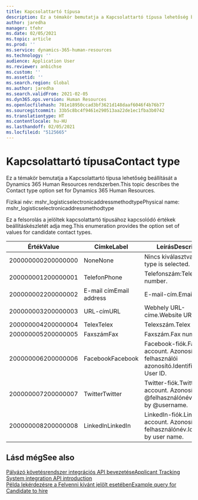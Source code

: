 ```yaml
---
title: Kapcsolattartó típusa
description: Ez a témakör bemutatja a Kapcsolattartó típusa lehetőség beállítását a Dynamics 365 Human Resources rendszerben.
author: jaredha
manager: tfehr
ms.date: 02/05/2021
ms.topic: article
ms.prod: ''
ms.service: dynamics-365-human-resources
ms.technology: ''
audience: Application User
ms.reviewer: anbichse
ms.custom: ''
ms.assetid: ''
ms.search.region: Global
ms.author: jaredha
ms.search.validFrom: 2021-02-05
ms.dyn365.ops.version: Human Resources
ms.openlocfilehash: 701e18950ccad3bf3621d148daaf6046f4b76b77
ms.sourcegitcommit: 33b5c8bc4f9461e290513aa22de1ec1fba3b0742
ms.translationtype: HT
ms.contentlocale: hu-HU
ms.lasthandoff: 02/05/2021
ms.locfileid: "5125665"
---
```

# <a name="contact-type"></a><span data-ttu-id="9ac6c-103">Kapcsolattartó típusa</span><span class="sxs-lookup"><span data-stu-id="9ac6c-103">Contact type</span></span>

<span data-ttu-id="9ac6c-104">Ez a témakör bemutatja a Kapcsolattartó típusa lehetőség beállítását a Dynamics 365 Human Resources rendszerben.</span><span class="sxs-lookup"><span data-stu-id="9ac6c-104">This topic describes the Contact type option set for Dynamics 365 Human Resources.</span></span>

<span data-ttu-id="9ac6c-105">Fizikai név: mshr_logisticselectronicaddressmethodtype</span><span class="sxs-lookup"><span data-stu-id="9ac6c-105">Physical name: mshr_logisticselectronicaddressmethodtype</span></span>

<span data-ttu-id="9ac6c-106">Ez a felsorolás a jelöltek kapcsolattartó típusához kapcsolódó értékek beállításkészletét adja meg.</span><span class="sxs-lookup"><span data-stu-id="9ac6c-106">This enumeration provides the option set of values for candidate contact types.</span></span> 

| <span data-ttu-id="9ac6c-107">Érték</span><span class="sxs-lookup"><span data-stu-id="9ac6c-107">Value</span></span> | <span data-ttu-id="9ac6c-108">Címke</span><span class="sxs-lookup"><span data-stu-id="9ac6c-108">Label</span></span> | <span data-ttu-id="9ac6c-109">Leírás</span><span class="sxs-lookup"><span data-stu-id="9ac6c-109">Description</span></span> |
| --- | --- | --- |
| <span data-ttu-id="9ac6c-110">200000000</span><span class="sxs-lookup"><span data-stu-id="9ac6c-110">200000000</span></span> | <span data-ttu-id="9ac6c-111">None</span><span class="sxs-lookup"><span data-stu-id="9ac6c-111">None</span></span> | <span data-ttu-id="9ac6c-112">Nincs kiválasztva típus.</span><span class="sxs-lookup"><span data-stu-id="9ac6c-112">No type is selected.</span></span> |
| <span data-ttu-id="9ac6c-113">200000001</span><span class="sxs-lookup"><span data-stu-id="9ac6c-113">200000001</span></span> | <span data-ttu-id="9ac6c-114">Telefon</span><span class="sxs-lookup"><span data-stu-id="9ac6c-114">Phone</span></span> | <span data-ttu-id="9ac6c-115">Telefonszám:</span><span class="sxs-lookup"><span data-stu-id="9ac6c-115">Telephone number.</span></span> |
| <span data-ttu-id="9ac6c-116">200000002</span><span class="sxs-lookup"><span data-stu-id="9ac6c-116">200000002</span></span> | <span data-ttu-id="9ac6c-117">E-mail cím</span><span class="sxs-lookup"><span data-stu-id="9ac6c-117">Email address</span></span> | <span data-ttu-id="9ac6c-118">E-mail-cím.</span><span class="sxs-lookup"><span data-stu-id="9ac6c-118">Email address.</span></span> |
| <span data-ttu-id="9ac6c-119">200000003</span><span class="sxs-lookup"><span data-stu-id="9ac6c-119">200000003</span></span> | <span data-ttu-id="9ac6c-120">URL-cím</span><span class="sxs-lookup"><span data-stu-id="9ac6c-120">URL</span></span> | <span data-ttu-id="9ac6c-121">Webhely URL-címe.</span><span class="sxs-lookup"><span data-stu-id="9ac6c-121">Website URL.</span></span> |
| <span data-ttu-id="9ac6c-122">200000004</span><span class="sxs-lookup"><span data-stu-id="9ac6c-122">200000004</span></span> | <span data-ttu-id="9ac6c-123">Telex</span><span class="sxs-lookup"><span data-stu-id="9ac6c-123">Telex</span></span> | <span data-ttu-id="9ac6c-124">Telexszám.</span><span class="sxs-lookup"><span data-stu-id="9ac6c-124">Telex number.</span></span> |
| <span data-ttu-id="9ac6c-125">200000005</span><span class="sxs-lookup"><span data-stu-id="9ac6c-125">200000005</span></span> | <span data-ttu-id="9ac6c-126">Faxszám</span><span class="sxs-lookup"><span data-stu-id="9ac6c-126">Fax</span></span> | <span data-ttu-id="9ac6c-127">Faxszám.</span><span class="sxs-lookup"><span data-stu-id="9ac6c-127">Fax number.</span></span> |
| <span data-ttu-id="9ac6c-128">200000006</span><span class="sxs-lookup"><span data-stu-id="9ac6c-128">200000006</span></span> | <span data-ttu-id="9ac6c-129">Facebook</span><span class="sxs-lookup"><span data-stu-id="9ac6c-129">Facebook</span></span> | <span data-ttu-id="9ac6c-130">Facebook-fiók.</span><span class="sxs-lookup"><span data-stu-id="9ac6c-130">Facebook account.</span></span> <span data-ttu-id="9ac6c-131">Azonosító: felhasználói azonosító.</span><span class="sxs-lookup"><span data-stu-id="9ac6c-131">Identified by User ID.</span></span> |
| <span data-ttu-id="9ac6c-132">200000007</span><span class="sxs-lookup"><span data-stu-id="9ac6c-132">200000007</span></span> | <span data-ttu-id="9ac6c-133">Twitter</span><span class="sxs-lookup"><span data-stu-id="9ac6c-133">Twitter</span></span> | <span data-ttu-id="9ac6c-134">Twitter-fiók.</span><span class="sxs-lookup"><span data-stu-id="9ac6c-134">Twitter account.</span></span> <span data-ttu-id="9ac6c-135">Azonosító: @felhasználónév.</span><span class="sxs-lookup"><span data-stu-id="9ac6c-135">Identified by @username.</span></span> |
| <span data-ttu-id="9ac6c-136">200000008</span><span class="sxs-lookup"><span data-stu-id="9ac6c-136">200000008</span></span> | <span data-ttu-id="9ac6c-137">LinkedIn</span><span class="sxs-lookup"><span data-stu-id="9ac6c-137">LinkedIn</span></span> | <span data-ttu-id="9ac6c-138">LinkedIn-fiók.</span><span class="sxs-lookup"><span data-stu-id="9ac6c-138">LinkedIn account.</span></span> <span data-ttu-id="9ac6c-139">Azonosító: felhasználónév.</span><span class="sxs-lookup"><span data-stu-id="9ac6c-139">Identified by user name.</span></span> |

## <a name="see-also"></a><span data-ttu-id="9ac6c-140">Lásd még</span><span class="sxs-lookup"><span data-stu-id="9ac6c-140">See also</span></span>

[<span data-ttu-id="9ac6c-141">Pályázó követésrendszer integrációs API bevezetése</span><span class="sxs-lookup"><span data-stu-id="9ac6c-141">Applicant Tracking System integration API introduction</span></span>](hr-admin-integration-ats-api-introduction.md)<br>
[<span data-ttu-id="9ac6c-142">Példa lekérdezésre a Felvenni kívánt jelölt esetében</span><span class="sxs-lookup"><span data-stu-id="9ac6c-142">Example query for Candidate to hire</span></span>](hr-admin-integration-ats-api-candidate-to-hire-example-query.md)
